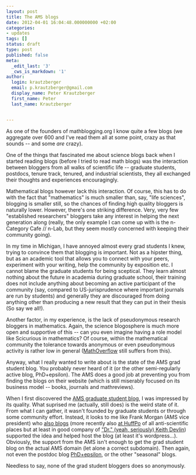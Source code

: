 ```yaml
---
layout: post
title: The AMS blogs
date: 2012-04-01 16:04:48.000000000 +02:00
categories:
- updates
tags: []
status: draft
type: post
published: false
meta:
  _edit_last: '3'
  _cws_is_markdown: '1'
author:
  login: krautzberger
  email: p.krautzberger@gmail.com
  display_name: Peter Krautzberger
  first_name: Peter
  last_name: Krautzberger


---
```


As one of the founders of mathblogging.org I know quite a few blogs (we aggregate over 600 and I've read them all at some point, crazy as that sounds -- and some _are_ crazy).

One of the things that fascinated me about science blogs back when I started reading blogs (before I tried to read math blogs) was the interaction between bloggers from all walks of scientific life -- graduate students, postdocs, tenure track, tenured, and industrial scientists, they all exchanged their thoughts and experiences encouragingly.

Mathematical blogs however lack this interaction. Of course, this has to do with the fact that "mathematics" is much smaller than, say, "life sciences", blogging is smaller still, so the chances of finding high quality bloggers is naturally lower. However, there's one striking difference. Very, very few "established researchers" bloggers take any interest in helping the next generation along (really, the only example I can come up with is the n-Category Cafe // n-Lab, but they seem mostly concerned with keeping their community going).

In my time in Michigan, I have annoyed almost every grad students I knew, trying to convince them that blogging is important. Not as a hipster thing, but as an academic tool that allows you to connect with your peers, experiment with your writing, help the community by exposition etc. I cannot blame the graduate students for being sceptical. They learn almost nothing about the future in academia during graduate school, their training does not include anything about becoming an active participant of the community (say, compared to US-jurisprudence where important journals are run by students) and generally they are discouraged from doing anything other than producing a new result that they can put in their thesis (So say we all!).

Another factor, in my experience, is the lack of pseudonymous research bloggers in mathematics. Again, the science blogosphere is much more open and supportive of this -- can you even imagine having a role model like Scicurious in mathematics? Of course, within the mathematical community the tolerance towards anonymous or even pseudonymous activity is rather low in general ([MathOverflow](http://meta.mathoverflow.net/discussion/335/why-not-real-names/#Item_0) still suffers from this).

Anyway, what I really wanted to write about is the state of the AMS grad student blog. You probably never heard of it (or the other semi-regularly active blog, PhD+epsilon). The AMS does a good job at preventing you from finding the blogs on their website (which is still miserably focused on its business model -- books, journals and mathreviews).

When I first discovered the [AMS graduate student blog](http://mathgradblog.williams.edu/), I was impressed by its quality. What suprised me (actually, still does) is the weird state of it. From what I can gather, it wasn't founded by graduate students or through some community effort. Instead, it looks to me like Frank Morgan (AMS vice president) who [also blogs](http://sites.williams.edu/Morgan/) (more recently also [at HuffPo](http://www.huffingtonpost.com/frank-morgan/) of all anti-scientific places but at least in good company of ["Dr." (yeah, seriously) Keith Devlin](http://www.huffingtonpost.com/dr-keith-devlin/)) supported the idea and helped host the blog (at least it's wordpress...). Obviously, the support from the AMS isn't enough to get the grad student blog on the actual AMS domain (let alone a correct subdomain). Then again, not even the postdoc blog [PhD+epsilon](http://www.ams.org/blog/phdplus/), or the other "seasonal" blogs.

Needless to say, none of the grad student bloggers does so anonymously.